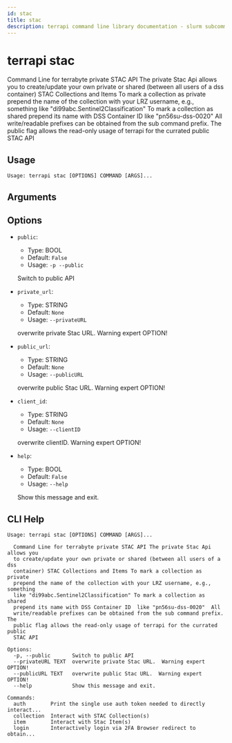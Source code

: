 ```yaml
---
id: stac
title: stac
description: terrapi command line library documentation - slurm subcommand
---
```


# terrapi stac

Command Line for terrabyte private STAC API
    The private Stac Api allows you to create/update your own private or shared (between all users of a dss container) STAC Collections and Items
    To mark a collection as private prepend the name of the collection with your LRZ username, e.g., something like "di99abc.Sentinel2Classification"
    To mark a collection as shared prepend its name with DSS Container ID  like "pn56su-dss-0020" 
    All write/readable prefixes can be obtained from the sub command prefix.
    The public flag allows the read-only usage of terrapi for the currated public STAC API 
    

## Usage

```
Usage: terrapi stac [OPTIONS] COMMAND [ARGS]...
```

## Arguments


## Options

* `public`:
    * Type: BOOL
    * Default: `False`
    * Usage: `-p
--public`

    Switch to public API



* `private_url`:
    * Type: STRING
    * Default: `None`
    * Usage: `--privateURL`

    overwrite private Stac URL.  Warning expert OPTION! 



* `public_url`:
    * Type: STRING
    * Default: `None`
    * Usage: `--publicURL`

    overwrite public Stac URL.  Warning expert OPTION! 



* `client_id`:
    * Type: STRING
    * Default: `None`
    * Usage: `--clientID`

    overwrite clientID.  Warning expert OPTION!



* `help`:
    * Type: BOOL
    * Default: `False`
    * Usage: `--help`

    Show this message and exit.



## CLI Help

```
Usage: terrapi stac [OPTIONS] COMMAND [ARGS]...

  Command Line for terrabyte private STAC API The private Stac Api allows you
  to create/update your own private or shared (between all users of a dss
  container) STAC Collections and Items To mark a collection as private
  prepend the name of the collection with your LRZ username, e.g., something
  like "di99abc.Sentinel2Classification" To mark a collection as shared
  prepend its name with DSS Container ID  like "pn56su-dss-0020"  All
  write/readable prefixes can be obtained from the sub command prefix. The
  public flag allows the read-only usage of terrapi for the currated public
  STAC API

Options:
  -p, --public       Switch to public API
  --privateURL TEXT  overwrite private Stac URL.  Warning expert OPTION!
  --publicURL TEXT   overwrite public Stac URL.  Warning expert OPTION!
  --help             Show this message and exit.

Commands:
  auth        Print the single use auth token needed to directly interact...
  collection  Interact with STAC Collection(s)
  item        Interact with Stac Item(s)
  login       Interactively login via 2FA Browser redirect to obtain...
```

